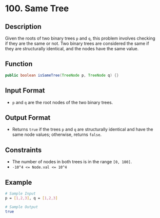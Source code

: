 # 100. Same Tree

## Description

Given the roots of two binary trees `p` and `q`, this problem involves checking if they are the same or not. Two binary trees are considered the same if they are structurally identical, and the nodes have the same value.

## Function

```java
public boolean isSameTree(TreeNode p, TreeNode q) {}
```

## Input Format

- `p` and `q` are the root nodes of the two binary trees.

## Output Format

- Returns `true` if the trees `p` and `q` are structurally identical and have the same node values; otherwise, returns `false`.

## Constraints

- The number of nodes in both trees is in the range `[0, 100]`.
- `-10^4 <= Node.val <= 10^4`

## Example

```bash
# Sample Input
p = [1,2,3], q = [1,2,3]

# Sample Output
true
```
